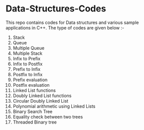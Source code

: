 # Data-Structures-Codes
This repo contains codes for Data structures and various sample applications in C++.
The type of codes are given below :-
1. Stack
2. Queue
3. Multiple Queue
4. Multiple Stack
5. Infix to Prefix
6. Infix to Postfix
7. Prefix to Infix
8. Postfix to Infix
9. Prefix evaluation
10. Postfix evaluation
11. Linked List functions
12. Doubly Linked List functions
13. Circular Doubly Linked List
14. Polynomial arithmetic using Linked Lists
15. Binary Search Tree
16. Equality check between two trees
17. Threaded Binary tree


